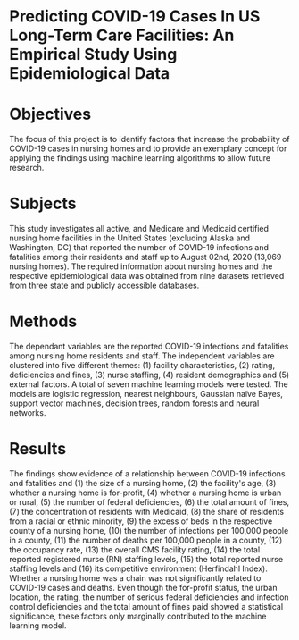 # Predicting COVID-19 Cases In US Long-Term Care Facilities: An Empirical Study Using Epidemiological Data

# Objectives
The focus of this project is to identify factors that increase the probability of COVID-19 cases in nursing homes and to provide an exemplary concept for applying the findings using machine learning algorithms to allow future research.

# Subjects
This study investigates all active, and Medicare and Medicaid certified nursing home facilities in the United States (excluding Alaska and Washington, DC) that reported the number of COVID-19 infections and fatalities among their residents and staff up to August 02nd, 2020 (13,069 nursing homes). The required information about nursing homes and the respective epidemiological data was obtained from nine datasets retrieved from three state and publicly accessible databases.

# Methods
The dependant variables are the reported COVID-19 infections and fatalities among nursing home residents and staff. The independent variables are clustered into five different themes: (1) facility characteristics, (2) rating, deficiencies and fines, (3) nurse staffing, (4) resident demographics and (5) external factors. A total of seven machine learning models were tested. The models are logistic regression, nearest neighbours, Gaussian naïve Bayes, support vector machines, decision trees, random forests and neural networks.

# Results
The findings show evidence of a relationship between COVID-19 infections and fatalities and (1) the size of a nursing home, (2) the facility's age, (3) whether a nursing home is for-profit, (4) whether a nursing home is urban or rural, (5) the number of federal deficiencies, (6) the total amount of fines, (7) the concentration of residents with Medicaid, (8) the share of residents from a racial or ethnic minority, (9) the excess of beds in the respective county of a nursing home, (10) the number of infections per 100,000 people in a county, (11) the number of deaths per 100,000 people in a county, (12) the occupancy rate, (13) the overall CMS facility rating, (14) the total reported registered nurse (RN) staffing levels, (15) the total reported nurse staffing levels and (16) its competitive environment (Herfindahl Index). Whether a nursing home was a chain was not significantly related to COVID-19 cases and deaths. Even though the for-profit status, the urban location, the rating, the number of serious federal deficiencies and infection control deficiencies and the total amount of fines paid showed a statistical significance, these factors only marginally contributed to the machine learning model.
